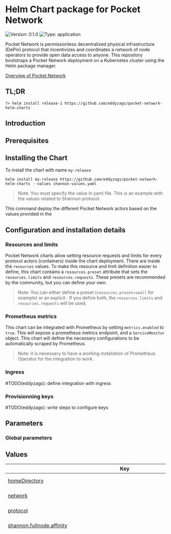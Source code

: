 # Helm Chart package for Pocket Network

![Version: 0.1.0](https://img.shields.io/badge/Version-0.1.0-informational?style=flat-square) ![Type: application](https://img.shields.io/badge/Type-application-informational?style=flat-square)

Pocket Network is permissionless decentralized physical infrastructure (DePin) protocol that incentivizes and coordinates a network of node operators to provide open data access to anyone. This repository bootstraps a Pocket Network deployment on a Kubernetes cluster using the Helm package manager.

[Overview of Pocket Network](https://pocket.network/)

## TL;DR
```shell
?> helm install release-1 https://github.com/eddyzags/pocket-network-helm-charts
```

## Introduction

## Prerequisites

## Installing the Chart

To install the chart with name `my-release`
```
helm install my-release https://github.com/eddyzags/pocket-network-helm-charts --values shannon-values.yaml
```
> Note: You must specify the value in yaml file. This is an example with the values related to Shannon protocol.

This command deploy the different Pocket Network actors based on the values provided in the

## Configuration and installation details

### Resources and limits

Pocket Network charts allow setting resource requests and limits for every protocol actors (containers) inside the chart deployment. There are inside the `resources` values.
To make this resource and limit definition easier to define, this chart contains a `resources.preset` attribute that sets the `resources.limits` and `resources.requests`. These presets are recommended by the community, but you can define your own.

> Note: You can either define a preset (`resources.preset=small` for example) or an explicit . If you define both, the `resources.limits` and `resources.requests` will be used.

### Prometheus metrics

This chart can be integrated with Prometheus by setting `metrics.enabled` to `true`. This will expose a prometheus metrics endpoint, and a `ServiceMonitor` object. This chart will define the necessary configurations to be automatically scraped by Prometheus.

> Note: it is necessary to have a working installation of Prometheus Operator for the integration to work.

### Ingress

#TODO(eddyzags): define integration with ingress

### Provisionning keys

#TODO(eddyzags): write steps to configure keys

## Parameters

### Global parameters

## Values

<table height="400px" >
	<thead>
		<th>Key</th>
		<th>Type</th>
		<th>Default</th>
		<th>Description</th>
	</thead>
	<tbody>
		<tr>
			<td id="homeDirectory"><a href="./values.yaml#L24">homeDirectory</a></td>
			<td>
string
</td>
			<td>
				<div style="max-width: 300px;">
<pre lang="json">
"/home/pocket/.pocket"
</pre>
</div>
			</td>
			<td></td>
		</tr>
		<tr>
			<td id="network"><a href="./values.yaml#L13">network</a></td>
			<td>
string
</td>
			<td>
				<div style="max-width: 300px;">
<pre lang="json">
"testnet-beta"
</pre>
</div>
			</td>
			<td></td>
		</tr>
		<tr>
			<td id="protocol"><a href="./values.yaml#L7">protocol</a></td>
			<td>
string
</td>
			<td>
				<div style="max-width: 300px;">
<pre lang="json">
"shannon"
</pre>
</div>
			</td>
			<td></td>
		</tr>
		<tr>
			<td id="shannon--fullnode--affinity"><a href="./values.yaml#L1338">shannon.fullnode.affinity</a></td>
			<td>
object
</td>
			<td>
				<div style="max-width: 300px;">
<pre lang="json">
{}
</pre>
</div>
			</td>
			<td></td>
		</tr>
		<tr>
			<td id="shannon--fullnode--cometbft--app"><a href="./values.yaml#L883">shannon.fullnode.cometbft.app</a></td>
			<td>
tpl/string
</td>
			<td>
				<div style="max-width: 300px;">
<pre lang="tpl">
shannon.fullnode.cometbft.app: |  # This is a TOML config file.
  # For more information, see https://github.com/toml-lang/toml
 
  ###############################################################################
  ###                           Base Configuration                            ###
  ###############################################################################
 
  # The minimum gas prices a validator is willing to accept for processing a
  # transaction. A transaction's fees must meet the minimum of any denomination
  # specified in this config (e.g. 0.25token1,0.0001token2).
  minimum-gas-prices = "0.000000001upokt"
 
  # The maximum gas a query coming over rest/grpc may consume.
  # If this is set to zero, the query can consume an unbounded amount of gas.
  query-gas-limit = "0"
 
  # default: the last 362880 states are kept, pruning at 10 block intervals
  # nothing: all historic states will be saved, nothing will be deleted (i.e. archiving node)
  # everything: 2 latest states will be kept; pruning at 10 block intervals.
  # custom: allow pruning options to be manually specified through 'pruning-keep-recent', and 'pruning-interval'
  pruning = "nothing"
 
  # These are applied if and only if the pruning strategy is custom.
  pruning-keep-recent = "0"
  pruning-interval = "0"
 
  # HaltHeight contains a non-zero block height at which a node will gracefully
  # halt and shutdown that can be used to assist upgrades and testing.
  #
  # Note: Commitment of state will be attempted on the corresponding block.
  halt-height = 0
 
  # HaltTime contains a non-zero minimum block time (in Unix seconds) at which
  # a node will gracefully halt and shutdown that can be used to assist upgrades
  # and testing.
  #
  # Note: Commitment of state will be attempted on the corresponding block.
  halt-time = 0
 
  # MinRetainBlocks defines the minimum block height offset from the current
  # block being committed, such that all blocks past this offset are pruned
  # from CometBFT. It is used as part of the process of determining the
  # ResponseCommit.RetainHeight value during ABCI Commit. A value of 0 indicates
  # that no blocks should be pruned.
  #
  # This configuration value is only responsible for pruning CometBFT blocks.
  # It has no bearing on application state pruning which is determined by the
  # "pruning-*" configurations.
  #
  # Note: CometBFT block pruning is dependent on this parameter in conjunction
  # with the unbonding (safety threshold) period, state pruning and state sync
  # snapshot parameters to determine the correct minimum value of
  # ResponseCommit.RetainHeight.
  min-retain-blocks = 0
 
  # InterBlockCache enables inter-block caching.
  inter-block-cache = true
 
  # IndexEvents defines the set of events in the form {eventType}.{attributeKey},
  # which informs CometBFT what to index. If empty, all events will be indexed.
  #
  # Example:
  # ["message.sender", "message.recipient"]
  index-events = []
 
  # IavlCacheSize set the size of the iavl tree cache (in number of nodes).
  iavl-cache-size = 781250
 
  # IAVLDisableFastNode enables or disables the fast node feature of IAVL.
  # Default is false.
  iavl-disable-fastnode = false
 
  # AppDBBackend defines the database backend type to use for the application and snapshots DBs.
  # An empty string indicates that a fallback will be used.
  # The fallback is the db_backend value set in CometBFT's config.toml.
  app-db-backend = ""
 
  ###############################################################################
  ###                         Telemetry Configuration                         ###
  ###############################################################################
 
  [telemetry]
 
  # Prefixed with keys to separate services.
  service-name = ""
 
  # Enabled enables the application telemetry functionality. When enabled,
  # an in-memory sink is also enabled by default. Operators may also enabled
  # other sinks such as Prometheus.
  enabled = false
 
  # Enable prefixing gauge values with hostname.
  enable-hostname = false
 
  # Enable adding hostname to labels.
  enable-hostname-label = false
 
  # Enable adding service to labels.
  enable-service-label = false
 
  # PrometheusRetentionTime, when positive, enables a Prometheus metrics sink.
  prometheus-retention-time = "1800"
 
  # GlobalLabels defines a global set of name/value label tuples applied to all
  # metrics emitted using the wrapper functions defined in telemetry package.
  #
  # Example:
  # [["chain_id", "cosmoshub-1"]]
  global-labels = [["chain_id"], ["pocket-beta"]]
 
  # MetricsSink defines the type of metrics sink to use.
  metrics-sink = "mem"
 
  # StatsdAddr defines the address of a statsd server to send metrics to.
  # Only utilized if MetricsSink is set to "statsd" or "dogstatsd".
  statsd-addr = ""
 
  # DatadogHostname defines the hostname to use when emitting metrics to
  # Datadog. Only utilized if MetricsSink is set to "dogstatsd".
  datadog-hostname = ""
 
  ###############################################################################
  ###                           API Configuration                             ###
  ###############################################################################
 
  [api]
 
  # Enable defines if the API server should be enabled.
  enable = true
 
  # Swagger defines if swagger documentation should automatically be registered.
  swagger = false
 
  # Address defines the API server to listen on.
  address = "tcp://localhost:1317"
 
  # MaxOpenConnections defines the number of maximum open connections.
  max-open-connections = 1000
 
  # RPCReadTimeout defines the CometBFT RPC read timeout (in seconds).
  rpc-read-timeout = 10
 
  # RPCWriteTimeout defines the CometBFT RPC write timeout (in seconds).
  rpc-write-timeout = 0
 
  # RPCMaxBodyBytes defines the CometBFT maximum request body (in bytes).
  rpc-max-body-bytes = 1000000
 
  # EnableUnsafeCORS defines if CORS should be enabled (unsafe - use it at your own risk).
  enabled-unsafe-cors = true
 
  ###############################################################################
  ###                           gRPC Configuration                            ###
  ###############################################################################
 
  [grpc]
 
  # Enable defines if the gRPC server should be enabled.
  enable = true
 
  # Address defines the gRPC server address to bind to.
  address = "localhost:9090"
 
  # MaxRecvMsgSize defines the max message size in bytes the server can receive.
  # The default value is 10MB.
  max-recv-msg-size = "10485760"
 
  # MaxSendMsgSize defines the max message size in bytes the server can send.
  # The default value is math.MaxInt32.
  max-send-msg-size = "2147483647"
 
  # SkipCheckHeader defines if the gRPC server should bypass check header.
  skip-check-header = false
 
  ###############################################################################
  ###                        gRPC Web Configuration                           ###
  ###############################################################################
  [grpc-web]
 
  # GRPCWebEnable defines if the gRPC-web should be enabled.
  # NOTE: gRPC must also be enabled, otherwise, this configuration is a no-op.
  enable = true
 
  # Address defines the gRPC-web server address to bind to.
  address = "localhost:9091"
 
  # EnableUnsafeCORS defines if CORS should be enabled (unsafe - use it at your own risk).
  enable-unsafe-cors = true
 
  ###############################################################################
  ###                        State Sync Configuration                         ###
  ###############################################################################
 
  # State sync snapshots allow other nodes to rapidly join the network without replaying historical
  # blocks, instead downloading and applying a snapshot of the application state at a given height.
  [state-sync]
 
  # snapshot-interval specifies the block interval at which local state sync snapshots are
  # taken (0 to disable).
  snapshot-interval = 0
 
  # snapshot-keep-recent specifies the number of recent snapshots to keep and serve (0 to keep all).
  snapshot-keep-recent = 2
 
  ###############################################################################
  ###                              State Streaming                            ###
  ###############################################################################
 
  # Streaming allows nodes to stream state to external systems.
  [streaming]
 
  # streaming.abci specifies the configuration for the ABCI Listener streaming service.
  [streaming.abci]
 
  # List of kv store keys to stream out via gRPC.
  # The store key names MUST match the module's StoreKey name.
  #
  # Example:
  # ["acc", "bank", "gov", "staking", "mint"[,...]]
  # ["*"] to expose all keys.
  keys = []
 
  # The plugin name used for streaming via gRPC.
  # Streaming is only enabled if this is set.
  # Supported plugins: abci
  plugin = ""
 
  # stop-node-on-err specifies whether to stop the node on message delivery error.
  stop-node-on-err = true
 
  ###############################################################################
  ###                         Mempool                                         ###
  ###############################################################################
 
  [mempool]
 
  # Setting max-txs to 0 will allow for a unbounded amount of transactions in the mempool.
  # Setting max_txs to negative 1 (-1) will disable transactions from being inserted into the mempool (no-op mempool).
  # Setting max_txs to a positive number (> 0) will limit the number of transactions in the mempool, by the specified amount.
  #
  # Note, this configuration only applies to SDK built-in app-side mempool
  # implementations.
  max-txs = 10000
 
  ###############################################################################
  ###                         Poktroll App Config                             ###
  ###############################################################################
 
  [poktroll]
 
    [poktroll.telemetry]
 
    cardinality-level = "medium"
 
</pre>
</div>
			</td>
			<td></td>
		</tr>
		<tr>
			<td id="shannon--fullnode--cometbft--client"><a href="./values.yaml#L1139">shannon.fullnode.cometbft.client</a></td>
			<td>
tpl/string
</td>
			<td>
				<div style="max-width: 300px;">
<pre lang="tpl">
shannon.fullnode.cometbft.client: |  # specifies the broadcast mode for the TxService.Broadcast RPC
  broadcast-mode = "sync"
  # name of the targeted chain to send transaction
  chain-id = "pocket-beta"
  # specifies where keys are stored
  keyring-backend = "test"
  # rpc interface for the specified chain.
  node = "tcp://node:26657"
  # client output format (json|text)
  output = "json"
 
</pre>
</div>
			</td>
			<td></td>
		</tr>
		<tr>
			<td id="shannon--fullnode--cometbft--config"><a href="./values.yaml#L382">shannon.fullnode.cometbft.config</a></td>
			<td>
tpl/string
</td>
			<td>
				<div style="max-width: 300px;">
<pre lang="tpl">
shannon.fullnode.cometbft.config: |  # This is a TOML config file.
  # For more information, see https://github.com/toml-lang/toml
 
  # NOTE: Any path below can be absolute (e.g. "/var/myawesomeapp/data") or
  # relative to the home directory (e.g. "data"). The home directory is
  # "$HOME/.cometbft" by default, but could be changed via $CMTHOME env variable
  # or --home cmd flag.
 
  # The version of the CometBFT binary that created or
  # last modified the config file. Do not modify this.
  version = "0.38.10"
 
  #######################################################################
  ###                   Main Base Config Options                      ###
  #######################################################################
 
  # TCP or UNIX socket address of the ABCI application,
  # or the name of an ABCI application compiled in with the CometBFT binary
  proxy_app = "tcp://127.0.0.1:26658"
 
  # A custom human readable name for this node
  moniker = "node1"
 
  # Database backend: goleveldb | cleveldb | boltdb | rocksdb | badgerdb
  # * goleveldb (github.com/syndtr/goleveldb - most popular implementation)
  #   - pure go
  #   - stable
  # * cleveldb (uses levigo wrapper)
  #   - fast
  #   - requires gcc
  #   - use cleveldb build tag (go build -tags cleveldb)
  # * boltdb (uses etcd's fork of bolt - github.com/etcd-io/bbolt)
  #   - EXPERIMENTAL
  #   - may be faster is some use-cases (random reads - indexer)
  #   - use boltdb build tag (go build -tags boltdb)
  # * rocksdb (uses github.com/tecbot/gorocksdb)
  #   - EXPERIMENTAL
  #   - requires gcc
  #   - use rocksdb build tag (go build -tags rocksdb)
  # * badgerdb (uses github.com/dgraph-io/badger)
  #   - EXPERIMENTAL
  #   - use badgerdb build tag (go build -tags badgerdb)
  db_backend = "goleveldb"
 
  # Database directory
  db_dir = "data"
 
  # Output level for logging, including package level options
  log_level = "info"
 
  # Output format: 'plain' (colored text) or 'json'
  log_format = "plain"
 
  ##### additional base config options #####
 
  # Path to the JSON file containing the initial validator set and other meta data
  genesis_file = "config/genesis.json"
 
  # Path to the JSON file containing the private key to use as a validator in the consensus protocol
  priv_validator_key_file = "config/priv_validator_key.json"
 
  # Path to the JSON file containing the last sign state of a validator
  priv_validator_state_file = "data/priv_validator_state.json"
 
  # TCP or UNIX socket address for CometBFT to listen on for
  # connections from an external PrivValidator process
  priv_validator_laddr = ""
 
  # Path to the JSON file containing the private key to use for node authentication in the p2p protocol
  node_key_file = "config/node_key.json"
 
  # Mechanism to connect to the ABCI application: socket | grpc
  abci = "socket"
 
  # If true, query the ABCI app on connecting to a new peer
  # so the app can decide if we should keep the connection or not
  filter_peers = false
 
 
  #######################################################################
  ###                 Advanced Configuration Options                  ###
  #######################################################################
 
  #######################################################
  ###       RPC Server Configuration Options          ###
  #######################################################
  [rpc]
 
  # TCP or UNIX socket address for the RPC server to listen on
  laddr = "tcp://0.0.0.0:26657"
 
  # A list of origins a cross-domain request can be executed from
  # Default value '[]' disables cors support
  # Use '["*"]' to allow any origin
  cors_allowed_origins = ["*", ]
 
  # A list of methods the client is allowed to use with cross-domain requests
  cors_allowed_methods = ["HEAD", "GET", "POST", ]
 
  # A list of non simple headers the client is allowed to use with cross-domain requests
  cors_allowed_headers = ["Origin", "Accept", "Content-Type", "X-Requested-With", "X-Server-Time", ]
 
  # TCP or UNIX socket address for the gRPC server to listen on
  # NOTE: This server only supports /broadcast_tx_commit
  grpc_laddr = ""
 
  # Maximum number of simultaneous connections.
  # Does not include RPC (HTTP&WebSocket) connections. See max_open_connections
  # If you want to accept a larger number than the default, make sure
  # you increase your OS limits.
  # 0 - unlimited.
  # Should be < {ulimit -Sn} - {MaxNumInboundPeers} - {MaxNumOutboundPeers} - {N of wal, db and other open files}
  # 1024 - 40 - 10 - 50 = 924 = ~900
  grpc_max_open_connections = 900
 
  # Activate unsafe RPC commands like /dial_seeds and /unsafe_flush_mempool
  unsafe = false
 
  # Maximum number of simultaneous connections (including WebSocket).
  # Does not include gRPC connections. See grpc_max_open_connections
  # If you want to accept a larger number than the default, make sure
  # you increase your OS limits.
  # 0 - unlimited.
  # Should be < {ulimit -Sn} - {MaxNumInboundPeers} - {MaxNumOutboundPeers} - {N of wal, db and other open files}
  # 1024 - 40 - 10 - 50 = 924 = ~900
  max_open_connections = 900
 
  # Maximum number of unique clientIDs that can /subscribe
  # If you're using /broadcast_tx_commit, set to the estimated maximum number
  # of broadcast_tx_commit calls per block.
  max_subscription_clients = 100
 
  # Maximum number of unique queries a given client can /subscribe to
  # If you're using GRPC (or Local RPC client) and /broadcast_tx_commit, set to
  # the estimated # maximum number of broadcast_tx_commit calls per block.
  max_subscriptions_per_client = 5
 
  # Experimental parameter to specify the maximum number of events a node will
  # buffer, per subscription, before returning an error and closing the
  # subscription. Must be set to at least 100, but higher values will accommodate
  # higher event throughput rates (and will use more memory).
  experimental_subscription_buffer_size = 200
 
  # Experimental parameter to specify the maximum number of RPC responses that
  # can be buffered per WebSocket client. If clients cannot read from the
  # WebSocket endpoint fast enough, they will be disconnected, so increasing this
  # parameter may reduce the chances of them being disconnected (but will cause
  # the node to use more memory).
  #
  # Must be at least the same as "experimental_subscription_buffer_size",
  # otherwise connections could be dropped unnecessarily. This value should
  # ideally be somewhat higher than "experimental_subscription_buffer_size" to
  # accommodate non-subscription-related RPC responses.
  experimental_websocket_write_buffer_size = 200
 
  # If a WebSocket client cannot read fast enough, at present we may
  # silently drop events instead of generating an error or disconnecting the
  # client.
  #
  # Enabling this experimental parameter will cause the WebSocket connection to
  # be closed instead if it cannot read fast enough, allowing for greater
  # predictability in subscription behavior.
  experimental_close_on_slow_client = false
 
  # How long to wait for a tx to be committed during /broadcast_tx_commit.
  # WARNING: Using a value larger than 10s will result in increasing the
  # global HTTP write timeout, which applies to all connections and endpoints.
  # See https://github.com/tendermint/tendermint/issues/3435
  timeout_broadcast_tx_commit = "10s"
 
  # Maximum number of requests that can be sent in a batch
  # If the value is set to '0' (zero-value), then no maximum batch size will be
  # enforced for a JSON-RPC batch request.
  max_request_batch_size = 10
 
  # Maximum size of request body, in bytes
  max_body_bytes = 1000000
 
  # Maximum size of request header, in bytes
  max_header_bytes = 1048576
 
  # The path to a file containing certificate that is used to create the HTTPS server.
  # Might be either absolute path or path related to CometBFT's config directory.
  # If the certificate is signed by a certificate authority,
  # the certFile should be the concatenation of the server's certificate, any intermediates,
  # and the CA's certificate.
  # NOTE: both tls_cert_file and tls_key_file must be present for CometBFT to create HTTPS server.
  # Otherwise, HTTP server is run.
  tls_cert_file = ""
 
  # The path to a file containing matching private key that is used to create the HTTPS server.
  # Might be either absolute path or path related to CometBFT's config directory.
  # NOTE: both tls-cert-file and tls-key-file must be present for CometBFT to create HTTPS server.
  # Otherwise, HTTP server is run.
  tls_key_file = ""
 
  # pprof listen address (https://golang.org/pkg/net/http/pprof)
  pprof_laddr = "localhost:6060"
 
  #######################################################
  ###           P2P Configuration Options             ###
  #######################################################
  [p2p]
 
  # Address to listen for incoming connections
  laddr = "tcp://0.0.0.0:26656"
 
  # Address to advertise to peers for them to dial. If empty, will use the same
  # port as the laddr, and will introspect on the listener to figure out the
  # address. IP and port are required. Example: 159.89.10.97:26656
  external_address = ""
 
  # Comma separated list of seed nodes to connect to
  seeds = "78e64eb51f040b86b8e4bed6ba8d895fa2f87839@shannon-grove-seed1.beta.poktroll.com:26656"
 
  # Comma separated list of nodes to keep persistent connections to
  persistent_peers = "78e64eb51f040b86b8e4bed6ba8d895fa2f87839@shannon-grove-seed1.beta.poktroll.com:26656"
 
  # Path to address book
  addr_book_file = "config/addrbook.json"
 
  # Set true for strict address routability rules
  # Set false for private or local networks
  addr_book_strict = true
 
  # Maximum number of inbound peers
  max_num_inbound_peers = 40
 
  # Maximum number of outbound peers to connect to, excluding persistent peers
  max_num_outbound_peers = 10
 
  # List of node IDs, to which a connection will be (re)established ignoring any existing limits
  unconditional_peer_ids = ""
 
  # Maximum pause when redialing a persistent peer (if zero, exponential backoff is used)
  persistent_peers_max_dial_period = "0s"
 
  # Time to wait before flushing messages out on the connection
  flush_throttle_timeout = "100ms"
 
  # Maximum size of a message packet payload, in bytes
  max_packet_msg_payload_size = 1024
 
  # Rate at which packets can be sent, in bytes/second
  send_rate = 5120000
 
  # Rate at which packets can be received, in bytes/second
  recv_rate = 5120000
 
  # Set true to enable the peer-exchange reactor
  pex = true
 
  # Seed mode, in which node constantly crawls the network and looks for
  # peers. If another node asks it for addresses, it responds and disconnects.
  #
  # Does not work if the peer-exchange reactor is disabled.
  seed_mode = false
 
  # Comma separated list of peer IDs to keep private (will not be gossiped to other peers)
  private_peer_ids = ""
 
  # Toggle to disable guard against peers connecting from the same ip.
  allow_duplicate_ip = false
 
  # Peer connection configuration.
  handshake_timeout = "20s"
  dial_timeout = "3s"
 
  #######################################################
  ###          Mempool Configuration Options          ###
  #######################################################
  [mempool]
 
  # The type of mempool for this node to use.
  #
  #  Possible types:
  #  - "flood" : concurrent linked list mempool with flooding gossip protocol
  #  (default)
  #  - "nop"   : nop-mempool (short for no operation; the ABCI app is responsible
  #  for storing, disseminating and proposing txs). "create_empty_blocks=false" is
  #  not supported.
  type = "flood"
 
  # Recheck (default: true) defines whether CometBFT should recheck the
  # validity for all remaining transaction in the mempool after a block.
  # Since a block affects the application state, some transactions in the
  # mempool may become invalid. If this does not apply to your application,
  # you can disable rechecking.
  recheck = true
 
  # recheck_timeout is the time the application has during the rechecking process
  # to return CheckTx responses, once all requests have been sent. Responses that
  # arrive after the timeout expires are discarded. It only applies to
  # non-local ABCI clients and when recheck is enabled.
  #
  # The ideal value will strongly depend on the application. It could roughly be estimated as the
  # average size of the mempool multiplied by the average time it takes the application to validate one
  # transaction. We consider that the ABCI application runs in the same location as the CometBFT binary
  # so that the recheck duration is not affected by network delays when making requests and receiving responses.
  recheck_timeout = "1s"
 
  # Broadcast (default: true) defines whether the mempool should relay
  # transactions to other peers. Setting this to false will stop the mempool
  # from relaying transactions to other peers until they are included in a
  # block. In other words, if Broadcast is disabled, only the peer you send
  # the tx to will see it until it is included in a block.
  broadcast = true
 
  # WalPath (default: "") configures the location of the Write Ahead Log
  # (WAL) for the mempool. The WAL is disabled by default. To enable, set
  # WalPath to where you want the WAL to be written (e.g.
  # "data/mempool.wal").
  wal_dir = ""
 
  # Maximum number of transactions in the mempool
  size = 5000
 
  # Limit the total size of all txs in the mempool.
  # This only accounts for raw transactions (e.g. given 1MB transactions and
  # max_txs_bytes=5MB, mempool will only accept 5 transactions).
  max_txs_bytes = 1073741824
 
  # Size of the cache (used to filter transactions we saw earlier) in transactions
  cache_size = 10000
 
  # Do not remove invalid transactions from the cache (default: false)
  # Set to true if it's not possible for any invalid transaction to become valid
  # again in the future.
  keep-invalid-txs-in-cache = false
 
  # Maximum size of a single transaction.
  # NOTE: the max size of a tx transmitted over the network is {max_tx_bytes}.
  max_tx_bytes = 1048576
 
  # Maximum size of a batch of transactions to send to a peer
  # Including space needed by encoding (one varint per transaction).
  # XXX: Unused due to https://github.com/tendermint/tendermint/issues/5796
  max_batch_bytes = 0
 
  # Experimental parameters to limit gossiping txs to up to the specified number of peers.
  # We use two independent upper values for persistent and non-persistent peers.
  # Unconditional peers are not affected by this feature.
  # If we are connected to more than the specified number of persistent peers, only send txs to
  # ExperimentalMaxGossipConnectionsToPersistentPeers of them. If one of those
  # persistent peers disconnects, activate another persistent peer.
  # Similarly for non-persistent peers, with an upper limit of
  # ExperimentalMaxGossipConnectionsToNonPersistentPeers.
  # If set to 0, the feature is disabled for the corresponding group of peers, that is, the
  # number of active connections to that group of peers is not bounded.
  # For non-persistent peers, if enabled, a value of 10 is recommended based on experimental
  # performance results using the default P2P configuration.
  experimental_max_gossip_connections_to_persistent_peers = 0
  experimental_max_gossip_connections_to_non_persistent_peers = 0
 
  #######################################################
  ###         State Sync Configuration Options        ###
  #######################################################
  [statesync]
  # State sync rapidly bootstraps a new node by discovering, fetching, and restoring a state machine
  # snapshot from peers instead of fetching and replaying historical blocks. Requires some peers in
  # the network to take and serve state machine snapshots. State sync is not attempted if the node
  # has any local state (LastBlockHeight > 0). The node will have a truncated block history,
  # starting from the height of the snapshot.
  enable = false
 
  # RPC servers (comma-separated) for light client verification of the synced state machine and
  # retrieval of state data for node bootstrapping. Also needs a trusted height and corresponding
  # header hash obtained from a trusted source, and a period during which validators can be trusted.
  #
  # For Cosmos SDK-based chains, trust_period should usually be about 2/3 of the unbonding time (~2
  # weeks) during which they can be financially punished (slashed) for misbehavior.
  rpc_servers = ""
  trust_height = 0
  trust_hash = ""
  trust_period = "168h0m0s"
 
  # Time to spend discovering snapshots before initiating a restore.
  discovery_time = "15s"
 
  # Temporary directory for state sync snapshot chunks, defaults to the OS tempdir (typically /tmp).
  # Will create a new, randomly named directory within, and remove it when done.
  temp_dir = ""
 
  # The timeout duration before re-requesting a chunk, possibly from a different
  # peer (default: 1 minute).
  chunk_request_timeout = "10s"
 
  # The number of concurrent chunk fetchers to run (default: 1).
  chunk_fetchers = "4"
 
  #######################################################
  ###       Block Sync Configuration Options          ###
  #######################################################
  [blocksync]
 
  # Block Sync version to use:
  #
  # In v0.37, v1 and v2 of the block sync protocols were deprecated.
  # Please use v0 instead.
  #
  #   1) "v0" - the default block sync implementation
  version = "v0"
 
  #######################################################
  ###         Consensus Configuration Options         ###
  #######################################################
  [consensus]
 
  wal_file = "data/cs.wal/wal"
 
  # How long we wait for a proposal block before prevoting nil
  timeout_propose = "5m0s"
  # How much timeout_propose increases with each round
  timeout_propose_delta = "5s"
  # How long we wait after receiving +2/3 prevotes for “anything” (ie. not a single block or nil)
  timeout_prevote = "10s"
  # How much the timeout_prevote increases with each round
  timeout_prevote_delta = "5s"
  # How long we wait after receiving +2/3 precommits for “anything” (ie. not a single block or nil)
  timeout_precommit = "10s"
  # How much the timeout_precommit increases with each round
  timeout_precommit_delta = "5s"
  # How long we wait after committing a block, before starting on the new
  # height (this gives us a chance to receive some more precommits, even
  # though we already have +2/3).
  timeout_commit = "5m0s"
 
  # How many blocks to look back to check existence of the node's consensus votes before joining consensus
  # When non-zero, the node will panic upon restart
  # if the same consensus key was used to sign {double_sign_check_height} last blocks.
  # So, validators should stop the state machine, wait for some blocks, and then restart the state machine to avoid panic.
  double_sign_check_height = 0
 
  # Make progress as soon as we have all the precommits (as if TimeoutCommit = 0)
  skip_timeout_commit = false
 
  # EmptyBlocks mode and possible interval between empty blocks
  create_empty_blocks = true
  create_empty_blocks_interval = "0s"
 
  # Reactor sleep duration parameters
  peer_gossip_sleep_duration = "100ms"
  peer_query_maj23_sleep_duration = "2s"
 
  #######################################################
  ###         Storage Configuration Options           ###
  #######################################################
  [storage]
 
  # Set to true to discard ABCI responses from the state store, which can save a
  # considerable amount of disk space. Set to false to ensure ABCI responses are
  # persisted. ABCI responses are required for /block_results RPC queries, and to
  # reindex events in the command-line tool.
  discard_abci_responses = false
 
  #######################################################
  ###   Transaction Indexer Configuration Options     ###
  #######################################################
  [tx_index]
 
  # What indexer to use for transactions
  #
  # The application will set which txs to index. In some cases a node operator will be able
  # to decide which txs to index based on configuration set in the application.
  #
  # Options:
  #   1) "null"
  #   2) "kv" (default) - the simplest possible indexer, backed by key-value storage (defaults to levelDB; see DBBackend).
  # 		- When "kv" is chosen "tx.height" and "tx.hash" will always be indexed.
  #   3) "psql" - the indexer services backed by PostgreSQL.
  # When "kv" or "psql" is chosen "tx.height" and "tx.hash" will always be indexed.
  indexer = "kv"
 
  # The PostgreSQL connection configuration, the connection format:
  #   postgresql://<user>:<password>@<host>:<port>/<db>?<opts>
  psql-conn = ""
 
  #######################################################
  ###       Instrumentation Configuration Options     ###
  #######################################################
  [instrumentation]
 
  # When true, Prometheus metrics are served under /metrics on
  # PrometheusListenAddr.
  # Check out the documentation for the list of available metrics.
  prometheus = true
 
  # Address to listen for Prometheus collector(s) connections
  prometheus_listen_addr = ":26660"
 
  # Maximum number of simultaneous connections.
  # If you want to accept a larger number than the default, make sure
  # you increase your OS limits.
  # 0 - unlimited.
  max_open_connections = 3
 
  # Instrumentation namespace
  namespace = "cometbft"
 
</pre>
</div>
			</td>
			<td></td>
		</tr>
		<tr>
			<td id="shannon--fullnode--cometbft--secret--key--name"><a href="./values.yaml#L1157">shannon.fullnode.cometbft.secret.key.name</a></td>
			<td>
string
</td>
			<td>
				<div style="max-width: 300px;">
<pre lang="json">
"pocket-network-release-1-shannon"
</pre>
</div>
			</td>
			<td></td>
		</tr>
		<tr>
			<td id="shannon--fullnode--cometbft--secret--key--nodeKeyName"><a href="./values.yaml#L1158">shannon.fullnode.cometbft.secret.key.nodeKeyName</a></td>
			<td>
string
</td>
			<td>
				<div style="max-width: 300px;">
<pre lang="json">
"node_key.json"
</pre>
</div>
			</td>
			<td></td>
		</tr>
		<tr>
			<td id="shannon--fullnode--cometbft--secret--key--privValidatorKeyName"><a href="./values.yaml#L1161">shannon.fullnode.cometbft.secret.key.privValidatorKeyName</a></td>
			<td>
string
</td>
			<td>
				<div style="max-width: 300px;">
<pre lang="json">
"priv_validator_key.json"
</pre>
</div>
			</td>
			<td></td>
		</tr>
		<tr>
			<td id="shannon--fullnode--cometbft--secret--type"><a href="./values.yaml#L1154">shannon.fullnode.cometbft.secret.type</a></td>
			<td>
string
</td>
			<td>
				<div style="max-width: 300px;">
<pre lang="json">
"Secret"
</pre>
</div>
			</td>
			<td></td>
		</tr>
		<tr>
			<td id="shannon--fullnode--cometbft--volumes--config--key--appKeyName"><a href="./values.yaml#L379">shannon.fullnode.cometbft.volumes.config.key.appKeyName</a></td>
			<td>
string
</td>
			<td>
				<div style="max-width: 300px;">
<pre lang="json">
"app.toml"
</pre>
</div>
			</td>
			<td></td>
		</tr>
		<tr>
			<td id="shannon--fullnode--cometbft--volumes--config--key--clientKeyName"><a href="./values.yaml#L378">shannon.fullnode.cometbft.volumes.config.key.clientKeyName</a></td>
			<td>
string
</td>
			<td>
				<div style="max-width: 300px;">
<pre lang="json">
"client.toml"
</pre>
</div>
			</td>
			<td></td>
		</tr>
		<tr>
			<td id="shannon--fullnode--cometbft--volumes--config--key--configKeyName"><a href="./values.yaml#L377">shannon.fullnode.cometbft.volumes.config.key.configKeyName</a></td>
			<td>
string
</td>
			<td>
				<div style="max-width: 300px;">
<pre lang="json">
"config.toml"
</pre>
</div>
			</td>
			<td></td>
		</tr>
		<tr>
			<td id="shannon--fullnode--cometbft--volumes--config--key--name"><a href="./values.yaml#L376">shannon.fullnode.cometbft.volumes.config.key.name</a></td>
			<td>
string
</td>
			<td>
				<div style="max-width: 300px;">
<pre lang="json">
"pocket-network-release-1-shannon"
</pre>
</div>
			</td>
			<td></td>
		</tr>
		<tr>
			<td id="shannon--fullnode--cometbft--volumes--enabled"><a href="./values.yaml#L372">shannon.fullnode.cometbft.volumes.enabled</a></td>
			<td>
bool
</td>
			<td>
				<div style="max-width: 300px;">
<pre lang="json">
false
</pre>
</div>
			</td>
			<td></td>
		</tr>
		<tr>
			<td id="shannon--fullnode--cometbft--volumes--type"><a href="./values.yaml#L373">shannon.fullnode.cometbft.volumes.type</a></td>
			<td>
string
</td>
			<td>
				<div style="max-width: 300px;">
<pre lang="json">
"ConfigMap"
</pre>
</div>
			</td>
			<td></td>
		</tr>
		<tr>
			<td id="shannon--fullnode--containersSecurityContext"><a href="./values.yaml#L1333">shannon.fullnode.containersSecurityContext</a></td>
			<td>
object
</td>
			<td>
				<div style="max-width: 300px;">
<pre lang="json">
{}
</pre>
</div>
			</td>
			<td></td>
		</tr>
		<tr>
			<td id="shannon--fullnode--enabled"><a href="./values.yaml#L369">shannon.fullnode.enabled</a></td>
			<td>
bool
</td>
			<td>
				<div style="max-width: 300px;">
<pre lang="json">
true
</pre>
</div>
			</td>
			<td></td>
		</tr>
		<tr>
			<td id="shannon--fullnode--image--repository"><a href="./values.yaml#L1167">shannon.fullnode.image.repository</a></td>
			<td>
string
</td>
			<td>
				<div style="max-width: 300px;">
<pre lang="json">
"ghcr.io/pokt-network/pocketd"
</pre>
</div>
			</td>
			<td></td>
		</tr>
		<tr>
			<td id="shannon--fullnode--image--tag"><a href="./values.yaml#L1170">shannon.fullnode.image.tag</a></td>
			<td>
string
</td>
			<td>
				<div style="max-width: 300px;">
<pre lang="json">
""
</pre>
</div>
			</td>
			<td></td>
		</tr>
		<tr>
			<td id="shannon--fullnode--imagePullSecrets"><a href="./values.yaml#L1173">shannon.fullnode.imagePullSecrets</a></td>
			<td>
list
</td>
			<td>
				<div style="max-width: 300px;">
<pre lang="json">
[]
</pre>
</div>
			</td>
			<td></td>
		</tr>
		<tr>
			<td id="shannon--fullnode--ingress--annotations"><a href="./values.yaml#L1192">shannon.fullnode.ingress.annotations</a></td>
			<td>
object
</td>
			<td>
				<div style="max-width: 300px;">
<pre lang="json">
{}
</pre>
</div>
			</td>
			<td></td>
		</tr>
		<tr>
			<td id="shannon--fullnode--ingress--className"><a href="./values.yaml#L1189">shannon.fullnode.ingress.className</a></td>
			<td>
string
</td>
			<td>
				<div style="max-width: 300px;">
<pre lang="json">
""
</pre>
</div>
			</td>
			<td></td>
		</tr>
		<tr>
			<td id="shannon--fullnode--ingress--enabled"><a href="./values.yaml#L1187">shannon.fullnode.ingress.enabled</a></td>
			<td>
bool
</td>
			<td>
				<div style="max-width: 300px;">
<pre lang="json">
false
</pre>
</div>
			</td>
			<td></td>
		</tr>
		<tr>
			<td id="shannon--fullnode--ingress--hosts"><a href="./values.yaml#L1215">shannon.fullnode.ingress.hosts</a></td>
			<td>
list
</td>
			<td>
				<div style="max-width: 300px;">
<pre lang="json">
[]
</pre>
</div>
			</td>
			<td></td>
		</tr>
		<tr>
			<td id="shannon--fullnode--ingress--tls"><a href="./values.yaml#L1202">shannon.fullnode.ingress.tls</a></td>
			<td>
list
</td>
			<td>
				<div style="max-width: 300px;">
<pre lang="json">
[]
</pre>
</div>
			</td>
			<td></td>
		</tr>
		<tr>
			<td id="shannon--fullnode--initContainersSecurityContext--runAsGroup"><a href="./values.yaml#L1321">shannon.fullnode.initContainersSecurityContext.runAsGroup</a></td>
			<td>
int
</td>
			<td>
				<div style="max-width: 300px;">
<pre lang="json">
1025
</pre>
</div>
			</td>
			<td></td>
		</tr>
		<tr>
			<td id="shannon--fullnode--initContainersSecurityContext--runAsUser"><a href="./values.yaml#L1320">shannon.fullnode.initContainersSecurityContext.runAsUser</a></td>
			<td>
int
</td>
			<td>
				<div style="max-width: 300px;">
<pre lang="json">
1025
</pre>
</div>
			</td>
			<td></td>
		</tr>
		<tr>
			<td id="shannon--fullnode--livenessProbe--enabled"><a href="./values.yaml#L1256">shannon.fullnode.livenessProbe.enabled</a></td>
			<td>
bool
</td>
			<td>
				<div style="max-width: 300px;">
<pre lang="json">
true
</pre>
</div>
			</td>
			<td></td>
		</tr>
		<tr>
			<td id="shannon--fullnode--livenessProbe--failureThreshold"><a href="./values.yaml#L1266">shannon.fullnode.livenessProbe.failureThreshold</a></td>
			<td>
int
</td>
			<td>
				<div style="max-width: 300px;">
<pre lang="json">
5
</pre>
</div>
			</td>
			<td></td>
		</tr>
		<tr>
			<td id="shannon--fullnode--livenessProbe--initialDelaySeconds"><a href="./values.yaml#L1259">shannon.fullnode.livenessProbe.initialDelaySeconds</a></td>
			<td>
int
</td>
			<td>
				<div style="max-width: 300px;">
<pre lang="json">
10
</pre>
</div>
			</td>
			<td></td>
		</tr>
		<tr>
			<td id="shannon--fullnode--livenessProbe--periodSeconds"><a href="./values.yaml#L1261">shannon.fullnode.livenessProbe.periodSeconds</a></td>
			<td>
int
</td>
			<td>
				<div style="max-width: 300px;">
<pre lang="json">
15
</pre>
</div>
			</td>
			<td></td>
		</tr>
		<tr>
			<td id="shannon--fullnode--livenessProbe--successThreshold"><a href="./values.yaml#L1268">shannon.fullnode.livenessProbe.successThreshold</a></td>
			<td>
int
</td>
			<td>
				<div style="max-width: 300px;">
<pre lang="json">
1
</pre>
</div>
			</td>
			<td></td>
		</tr>
		<tr>
			<td id="shannon--fullnode--livenessProbe--timeoutSeconds"><a href="./values.yaml#L1264">shannon.fullnode.livenessProbe.timeoutSeconds</a></td>
			<td>
int
</td>
			<td>
				<div style="max-width: 300px;">
<pre lang="json">
5
</pre>
</div>
			</td>
			<td></td>
		</tr>
		<tr>
			<td id="shannon--fullnode--nodeSelector"><a href="./values.yaml#L1336">shannon.fullnode.nodeSelector</a></td>
			<td>
object
</td>
			<td>
				<div style="max-width: 300px;">
<pre lang="json">
{}
</pre>
</div>
			</td>
			<td></td>
		</tr>
		<tr>
			<td id="shannon--fullnode--podAnnotations"><a href="./values.yaml#L1300">shannon.fullnode.podAnnotations</a></td>
			<td>
object
</td>
			<td>
				<div style="max-width: 300px;">
<pre lang="json">
{}
</pre>
</div>
			</td>
			<td></td>
		</tr>
		<tr>
			<td id="shannon--fullnode--podSecurityContext"><a href="./values.yaml#L1309">shannon.fullnode.podSecurityContext</a></td>
			<td>
object
</td>
			<td>
				<div style="max-width: 300px;">
<pre lang="json">
{}
</pre>
</div>
			</td>
			<td></td>
		</tr>
		<tr>
			<td id="shannon--fullnode--resources--preset--enabled"><a href="./values.yaml#L1276">shannon.fullnode.resources.preset.enabled</a></td>
			<td>
bool
</td>
			<td>
				<div style="max-width: 300px;">
<pre lang="json">
false
</pre>
</div>
			</td>
			<td></td>
		</tr>
		<tr>
			<td id="shannon--fullnode--resources--preset--name"><a href="./values.yaml#L1278">shannon.fullnode.resources.preset.name</a></td>
			<td>
string
</td>
			<td>
				<div style="max-width: 300px;">
<pre lang="json">
"medium"
</pre>
</div>
			</td>
			<td></td>
		</tr>
		<tr>
			<td id="shannon--fullnode--resources--values--limits--cpu"><a href="./values.yaml#L1291">shannon.fullnode.resources.values.limits.cpu</a></td>
			<td>
string
</td>
			<td>
				<div style="max-width: 300px;">
<pre lang="json">
"3000m"
</pre>
</div>
			</td>
			<td></td>
		</tr>
		<tr>
			<td id="shannon--fullnode--resources--values--limits--memory"><a href="./values.yaml#L1293">shannon.fullnode.resources.values.limits.memory</a></td>
			<td>
string
</td>
			<td>
				<div style="max-width: 300px;">
<pre lang="json">
"3Gi"
</pre>
</div>
			</td>
			<td></td>
		</tr>
		<tr>
			<td id="shannon--fullnode--resources--values--requests--cpu"><a href="./values.yaml#L1285">shannon.fullnode.resources.values.requests.cpu</a></td>
			<td>
string
</td>
			<td>
				<div style="max-width: 300px;">
<pre lang="json">
"2000m"
</pre>
</div>
			</td>
			<td></td>
		</tr>
		<tr>
			<td id="shannon--fullnode--resources--values--requests--memory"><a href="./values.yaml#L1287">shannon.fullnode.resources.values.requests.memory</a></td>
			<td>
string
</td>
			<td>
				<div style="max-width: 300px;">
<pre lang="json">
"2Gi"
</pre>
</div>
			</td>
			<td></td>
		</tr>
		<tr>
			<td id="shannon--fullnode--service--type"><a href="./values.yaml#L1180">shannon.fullnode.service.type</a></td>
			<td>
string
</td>
			<td>
				<div style="max-width: 300px;">
<pre lang="json">
"ClusterIP"
</pre>
</div>
			</td>
			<td></td>
		</tr>
		<tr>
			<td id="shannon--fullnode--storage--data--enabled"><a href="./values.yaml#L1220">shannon.fullnode.storage.data.enabled</a></td>
			<td>
bool
</td>
			<td>
				<div style="max-width: 300px;">
<pre lang="json">
true
</pre>
</div>
			</td>
			<td></td>
		</tr>
		<tr>
			<td id="shannon--fullnode--storage--data--volumeClaimTemplate--accessModes[0]"><a href="./values.yaml#L1227">shannon.fullnode.storage.data.volumeClaimTemplate.accessModes[0]</a></td>
			<td>
string
</td>
			<td>
				<div style="max-width: 300px;">
<pre lang="json">
"ReadWriteOnce"
</pre>
</div>
			</td>
			<td></td>
		</tr>
		<tr>
			<td id="shannon--fullnode--storage--data--volumeClaimTemplate--annotations"><a href="./values.yaml#L1225">shannon.fullnode.storage.data.volumeClaimTemplate.annotations</a></td>
			<td>
object
</td>
			<td>
				<div style="max-width: 300px;">
<pre lang="json">
{}
</pre>
</div>
			</td>
			<td></td>
		</tr>
		<tr>
			<td id="shannon--fullnode--storage--data--volumeClaimTemplate--resources--limits--storage"><a href="./values.yaml#L1241">shannon.fullnode.storage.data.volumeClaimTemplate.resources.limits.storage</a></td>
			<td>
string
</td>
			<td>
				<div style="max-width: 300px;">
<pre lang="json">
"1500Gi"
</pre>
</div>
			</td>
			<td></td>
		</tr>
		<tr>
			<td id="shannon--fullnode--storage--data--volumeClaimTemplate--resources--requests--storage"><a href="./values.yaml#L1239">shannon.fullnode.storage.data.volumeClaimTemplate.resources.requests.storage</a></td>
			<td>
string
</td>
			<td>
				<div style="max-width: 300px;">
<pre lang="json">
"1000Gi"
</pre>
</div>
			</td>
			<td></td>
		</tr>
		<tr>
			<td id="shannon--fullnode--storage--data--volumeClaimTemplate--selector--matchLabels--"app--pocket--network""><a href="./values.yaml#L1233">shannon.fullnode.storage.data.volumeClaimTemplate.selector.matchLabels."app.pocket.network"</a></td>
			<td>
string
</td>
			<td>
				<div style="max-width: 300px;">
<pre lang="json">
"pocket-network-test-shannon"
</pre>
</div>
			</td>
			<td></td>
		</tr>
		<tr>
			<td id="shannon--fullnode--storage--data--volumeClaimTemplate--storageClassName"><a href="./values.yaml#L1229">shannon.fullnode.storage.data.volumeClaimTemplate.storageClassName</a></td>
			<td>
string
</td>
			<td>
				<div style="max-width: 300px;">
<pre lang="json">
""
</pre>
</div>
			</td>
			<td></td>
		</tr>
		<tr>
			<td id="shannon--fullnode--storage--data--volumeClaimTemplate--volumeMode"><a href="./values.yaml#L1235">shannon.fullnode.storage.data.volumeClaimTemplate.volumeMode</a></td>
			<td>
string
</td>
			<td>
				<div style="max-width: 300px;">
<pre lang="json">
"Filesystem"
</pre>
</div>
			</td>
			<td></td>
		</tr>
		<tr>
			<td id="shannon--fullnode--tolerations"><a href="./values.yaml#L1340">shannon.fullnode.tolerations</a></td>
			<td>
list
</td>
			<td>
				<div style="max-width: 300px;">
<pre lang="json">
[]
</pre>
</div>
			</td>
			<td></td>
		</tr>
		<tr>
			<td id="shannon--fullnode--volumeMounts"><a href="./values.yaml#L1251">shannon.fullnode.volumeMounts</a></td>
			<td>
list
</td>
			<td>
				<div style="max-width: 300px;">
<pre lang="json">
[]
</pre>
</div>
			</td>
			<td></td>
		</tr>
		<tr>
			<td id="shannon--fullnode--volumes"><a href="./values.yaml#L1243">shannon.fullnode.volumes</a></td>
			<td>
list
</td>
			<td>
				<div style="max-width: 300px;">
<pre lang="json">
[]
</pre>
</div>
			</td>
			<td></td>
		</tr>
		<tr>
			<td id="shannon--relayminer--affinity"><a href="./values.yaml#L364">shannon.relayminer.affinity</a></td>
			<td>
object
</td>
			<td>
				<div style="max-width: 300px;">
<pre lang="json">
{}
</pre>
</div>
			</td>
			<td></td>
		</tr>
		<tr>
			<td id="shannon--relayminer--autoscaling--enabled"><a href="./values.yaml#L308">shannon.relayminer.autoscaling.enabled</a></td>
			<td>
bool
</td>
			<td>
				<div style="max-width: 300px;">
<pre lang="json">
false
</pre>
</div>
			</td>
			<td></td>
		</tr>
		<tr>
			<td id="shannon--relayminer--autoscaling--maxReplicas"><a href="./values.yaml#L313">shannon.relayminer.autoscaling.maxReplicas</a></td>
			<td>
int
</td>
			<td>
				<div style="max-width: 300px;">
<pre lang="json">
100
</pre>
</div>
			</td>
			<td></td>
		</tr>
		<tr>
			<td id="shannon--relayminer--autoscaling--minReplicas"><a href="./values.yaml#L310">shannon.relayminer.autoscaling.minReplicas</a></td>
			<td>
int
</td>
			<td>
				<div style="max-width: 300px;">
<pre lang="json">
1
</pre>
</div>
			</td>
			<td></td>
		</tr>
		<tr>
			<td id="shannon--relayminer--autoscaling--targetCPUUtilizationPercentage"><a href="./values.yaml#L316">shannon.relayminer.autoscaling.targetCPUUtilizationPercentage</a></td>
			<td>
int
</td>
			<td>
				<div style="max-width: 300px;">
<pre lang="json">
80
</pre>
</div>
			</td>
			<td></td>
		</tr>
		<tr>
			<td id="shannon--relayminer--autoscaling--targetMemoryUtilizationPercentage"><a href="./values.yaml#L319">shannon.relayminer.autoscaling.targetMemoryUtilizationPercentage</a></td>
			<td>
int
</td>
			<td>
				<div style="max-width: 300px;">
<pre lang="json">
80
</pre>
</div>
			</td>
			<td></td>
		</tr>
		<tr>
			<td id="shannon--relayminer--cometbft--clientConfig"><a href="./values.yaml#L161">shannon.relayminer.cometbft.clientConfig</a></td>
			<td>
tpl/string
</td>
			<td>
				<div style="max-width: 300px;">
<pre lang="tpl">
shannon.relayminer.cometbft.clientConfig: |  # specifies the broadcast mode for the TxService.Broadcast RPC
  broadcast-mode = "sync"
  # name of the targeted chain to send transaction
  chain-id = "pocket-beta"
  # specifies where keys are stored
  keyring-backend = "test"
  # rpc interface for the specified chain.
  node = "tcp://node:26657"
  # client output format (json|text)
  output = "text"
 
</pre>
</div>
			</td>
			<td></td>
		</tr>
		<tr>
			<td id="shannon--relayminer--config--default_signing_key_names[0]"><a href="./values.yaml#L79">shannon.relayminer.config.default_signing_key_names[0]</a></td>
			<td>
string
</td>
			<td>
				<div style="max-width: 300px;">
<pre lang="json">
"supplier1"
</pre>
</div>
			</td>
			<td></td>
		</tr>
		<tr>
			<td id="shannon--relayminer--config--metrics--addr"><a href="./values.yaml#L143">shannon.relayminer.config.metrics.addr</a></td>
			<td>
string
</td>
			<td>
				<div style="max-width: 300px;">
<pre lang="json">
":9090"
</pre>
</div>
			</td>
			<td></td>
		</tr>
		<tr>
			<td id="shannon--relayminer--config--metrics--enabled"><a href="./values.yaml#L141">shannon.relayminer.config.metrics.enabled</a></td>
			<td>
bool
</td>
			<td>
				<div style="max-width: 300px;">
<pre lang="json">
true
</pre>
</div>
			</td>
			<td></td>
		</tr>
		<tr>
			<td id="shannon--relayminer--config--ping--addr"><a href="./values.yaml#L157">shannon.relayminer.config.ping.addr</a></td>
			<td>
string
</td>
			<td>
				<div style="max-width: 300px;">
<pre lang="json">
"localhost:8081"
</pre>
</div>
			</td>
			<td></td>
		</tr>
		<tr>
			<td id="shannon--relayminer--config--ping--enabled"><a href="./values.yaml#L155">shannon.relayminer.config.ping.enabled</a></td>
			<td>
bool
</td>
			<td>
				<div style="max-width: 300px;">
<pre lang="json">
true
</pre>
</div>
			</td>
			<td></td>
		</tr>
		<tr>
			<td id="shannon--relayminer--config--pocket_node--query_node_grpc_url"><a href="./values.yaml#L93">shannon.relayminer.config.pocket_node.query_node_grpc_url</a></td>
			<td>
string
</td>
			<td>
				<div style="max-width: 300px;">
<pre lang="json">
"tcp://node:9090"
</pre>
</div>
			</td>
			<td></td>
		</tr>
		<tr>
			<td id="shannon--relayminer--config--pocket_node--query_node_rpc_url"><a href="./values.yaml#L89">shannon.relayminer.config.pocket_node.query_node_rpc_url</a></td>
			<td>
string
</td>
			<td>
				<div style="max-width: 300px;">
<pre lang="json">
"tcp://node:26657"
</pre>
</div>
			</td>
			<td></td>
		</tr>
		<tr>
			<td id="shannon--relayminer--config--pocket_node--tx_node_rpc_url"><a href="./values.yaml#L97">shannon.relayminer.config.pocket_node.tx_node_rpc_url</a></td>
			<td>
string
</td>
			<td>
				<div style="max-width: 300px;">
<pre lang="json">
"tcp://node:26657"
</pre>
</div>
			</td>
			<td></td>
		</tr>
		<tr>
			<td id="shannon--relayminer--config--pprof--addr"><a href="./values.yaml#L150">shannon.relayminer.config.pprof.addr</a></td>
			<td>
string
</td>
			<td>
				<div style="max-width: 300px;">
<pre lang="json">
"localhost:6060"
</pre>
</div>
			</td>
			<td></td>
		</tr>
		<tr>
			<td id="shannon--relayminer--config--pprof--enabled"><a href="./values.yaml#L148">shannon.relayminer.config.pprof.enabled</a></td>
			<td>
bool
</td>
			<td>
				<div style="max-width: 300px;">
<pre lang="json">
true
</pre>
</div>
			</td>
			<td></td>
		</tr>
		<tr>
			<td id="shannon--relayminer--config--signing_key_name"><a href="./values.yaml#L75">shannon.relayminer.config.signing_key_name</a></td>
			<td>
string
</td>
			<td>
				<div style="max-width: 300px;">
<pre lang="json">
"supplier1"
</pre>
</div>
			</td>
			<td></td>
		</tr>
		<tr>
			<td id="shannon--relayminer--config--smt_store_path"><a href="./values.yaml#L81">shannon.relayminer.config.smt_store_path</a></td>
			<td>
string
</td>
			<td>
				<div style="max-width: 300px;">
<pre lang="json">
"/.pocket/smt"
</pre>
</div>
			</td>
			<td></td>
		</tr>
		<tr>
			<td id="shannon--relayminer--config--suppliers[0]--listen_url"><a href="./values.yaml#L136">shannon.relayminer.config.suppliers[0].listen_url</a></td>
			<td>
string
</td>
			<td>
				<div style="max-width: 300px;">
<pre lang="json">
"http://0.0.0.0:8545"
</pre>
</div>
			</td>
			<td></td>
		</tr>
		<tr>
			<td id="shannon--relayminer--config--suppliers[0]--service_config--backend_url"><a href="./values.yaml#L127">shannon.relayminer.config.suppliers[0].service_config.backend_url</a></td>
			<td>
string
</td>
			<td>
				<div style="max-width: 300px;">
<pre lang="json">
"http://anvil:8547/"
</pre>
</div>
			</td>
			<td></td>
		</tr>
		<tr>
			<td id="shannon--relayminer--config--suppliers[0]--service_config--publicly_exposed_endpoints[0]"><a href="./values.yaml#L131">shannon.relayminer.config.suppliers[0].service_config.publicly_exposed_endpoints[0]</a></td>
			<td>
string
</td>
			<td>
				<div style="max-width: 300px;">
<pre lang="json">
"relayminer1"
</pre>
</div>
			</td>
			<td></td>
		</tr>
		<tr>
			<td id="shannon--relayminer--config--suppliers[0]--service_id"><a href="./values.yaml#L120">shannon.relayminer.config.suppliers[0].service_id</a></td>
			<td>
string
</td>
			<td>
				<div style="max-width: 300px;">
<pre lang="json">
"anvil"
</pre>
</div>
			</td>
			<td></td>
		</tr>
		<tr>
			<td id="shannon--relayminer--containersSecurityContext"><a href="./values.yaml#L359">shannon.relayminer.containersSecurityContext</a></td>
			<td>
object
</td>
			<td>
				<div style="max-width: 300px;">
<pre lang="json">
{}
</pre>
</div>
			</td>
			<td></td>
		</tr>
		<tr>
			<td id="shannon--relayminer--development--delve--acceptMulticlient"><a href="./values.yaml#L199">shannon.relayminer.development.delve.acceptMulticlient</a></td>
			<td>
bool
</td>
			<td>
				<div style="max-width: 300px;">
<pre lang="json">
true
</pre>
</div>
			</td>
			<td></td>
		</tr>
		<tr>
			<td id="shannon--relayminer--development--delve--addr"><a href="./values.yaml#L192">shannon.relayminer.development.delve.addr</a></td>
			<td>
string
</td>
			<td>
				<div style="max-width: 300px;">
<pre lang="json">
":40004"
</pre>
</div>
			</td>
			<td></td>
		</tr>
		<tr>
			<td id="shannon--relayminer--development--delve--apiVersion"><a href="./values.yaml#L196">shannon.relayminer.development.delve.apiVersion</a></td>
			<td>
int
</td>
			<td>
				<div style="max-width: 300px;">
<pre lang="json">
2
</pre>
</div>
			</td>
			<td></td>
		</tr>
		<tr>
			<td id="shannon--relayminer--development--delve--enabled"><a href="./values.yaml#L190">shannon.relayminer.development.delve.enabled</a></td>
			<td>
bool
</td>
			<td>
				<div style="max-width: 300px;">
<pre lang="json">
false
</pre>
</div>
			</td>
			<td></td>
		</tr>
		<tr>
			<td id="shannon--relayminer--development--delve--headless"><a href="./values.yaml#L194">shannon.relayminer.development.delve.headless</a></td>
			<td>
bool
</td>
			<td>
				<div style="max-width: 300px;">
<pre lang="json">
true
</pre>
</div>
			</td>
			<td></td>
		</tr>
		<tr>
			<td id="shannon--relayminer--enabled"><a href="./values.yaml#L35">shannon.relayminer.enabled</a></td>
			<td>
bool
</td>
			<td>
				<div style="max-width: 300px;">
<pre lang="json">
false
</pre>
</div>
			</td>
			<td></td>
		</tr>
		<tr>
			<td id="shannon--relayminer--gasAdjustment"><a href="./values.yaml#L44">shannon.relayminer.gasAdjustment</a></td>
			<td>
float
</td>
			<td>
				<div style="max-width: 300px;">
<pre lang="json">
1.5
</pre>
</div>
			</td>
			<td></td>
		</tr>
		<tr>
			<td id="shannon--relayminer--gasPrices"><a href="./values.yaml#L48">shannon.relayminer.gasPrices</a></td>
			<td>
string
</td>
			<td>
				<div style="max-width: 300px;">
<pre lang="json">
"0.0001upokt"
</pre>
</div>
			</td>
			<td></td>
		</tr>
		<tr>
			<td id="shannon--relayminer--grpcInsecure"><a href="./values.yaml#L39">shannon.relayminer.grpcInsecure</a></td>
			<td>
bool
</td>
			<td>
				<div style="max-width: 300px;">
<pre lang="json">
true
</pre>
</div>
			</td>
			<td></td>
		</tr>
		<tr>
			<td id="shannon--relayminer--image--pullPolicy"><a href="./values.yaml#L207">shannon.relayminer.image.pullPolicy</a></td>
			<td>
string
</td>
			<td>
				<div style="max-width: 300px;">
<pre lang="json">
"IfNotPresent"
</pre>
</div>
			</td>
			<td></td>
		</tr>
		<tr>
			<td id="shannon--relayminer--image--repository"><a href="./values.yaml#L205">shannon.relayminer.image.repository</a></td>
			<td>
string
</td>
			<td>
				<div style="max-width: 300px;">
<pre lang="json">
"ghcr.io/pokt-network/pocketd"
</pre>
</div>
			</td>
			<td></td>
		</tr>
		<tr>
			<td id="shannon--relayminer--image--tag"><a href="./values.yaml#L210">shannon.relayminer.image.tag</a></td>
			<td>
string
</td>
			<td>
				<div style="max-width: 300px;">
<pre lang="json">
""
</pre>
</div>
			</td>
			<td></td>
		</tr>
		<tr>
			<td id="shannon--relayminer--imagePullSecrets"><a href="./values.yaml#L215">shannon.relayminer.imagePullSecrets</a></td>
			<td>
list
</td>
			<td>
				<div style="max-width: 300px;">
<pre lang="json">
[]
</pre>
</div>
			</td>
			<td></td>
		</tr>
		<tr>
			<td id="shannon--relayminer--ingress--annotations"><a href="./values.yaml#L264">shannon.relayminer.ingress.annotations</a></td>
			<td>
object
</td>
			<td>
				<div style="max-width: 300px;">
<pre lang="json">
{}
</pre>
</div>
			</td>
			<td></td>
		</tr>
		<tr>
			<td id="shannon--relayminer--ingress--className"><a href="./values.yaml#L261">shannon.relayminer.ingress.className</a></td>
			<td>
string
</td>
			<td>
				<div style="max-width: 300px;">
<pre lang="json">
""
</pre>
</div>
			</td>
			<td></td>
		</tr>
		<tr>
			<td id="shannon--relayminer--ingress--enabled"><a href="./values.yaml#L259">shannon.relayminer.ingress.enabled</a></td>
			<td>
bool
</td>
			<td>
				<div style="max-width: 300px;">
<pre lang="json">
false
</pre>
</div>
			</td>
			<td></td>
		</tr>
		<tr>
			<td id="shannon--relayminer--ingress--hosts"><a href="./values.yaml#L287">shannon.relayminer.ingress.hosts</a></td>
			<td>
list
</td>
			<td>
				<div style="max-width: 300px;">
<pre lang="json">
[]
</pre>
</div>
			</td>
			<td></td>
		</tr>
		<tr>
			<td id="shannon--relayminer--ingress--tls"><a href="./values.yaml#L274">shannon.relayminer.ingress.tls</a></td>
			<td>
list
</td>
			<td>
				<div style="max-width: 300px;">
<pre lang="json">
[]
</pre>
</div>
			</td>
			<td></td>
		</tr>
		<tr>
			<td id="shannon--relayminer--initContainersSecurityContext--runAsGroup"><a href="./values.yaml#L347">shannon.relayminer.initContainersSecurityContext.runAsGroup</a></td>
			<td>
int
</td>
			<td>
				<div style="max-width: 300px;">
<pre lang="json">
1025
</pre>
</div>
			</td>
			<td></td>
		</tr>
		<tr>
			<td id="shannon--relayminer--initContainersSecurityContext--runAsUser"><a href="./values.yaml#L346">shannon.relayminer.initContainersSecurityContext.runAsUser</a></td>
			<td>
int
</td>
			<td>
				<div style="max-width: 300px;">
<pre lang="json">
1025
</pre>
</div>
			</td>
			<td></td>
		</tr>
		<tr>
			<td id="shannon--relayminer--keyringBackend"><a href="./values.yaml#L52">shannon.relayminer.keyringBackend</a></td>
			<td>
string
</td>
			<td>
				<div style="max-width: 300px;">
<pre lang="json">
"test"
</pre>
</div>
			</td>
			<td></td>
		</tr>
		<tr>
			<td id="shannon--relayminer--livenessProbe--ping--enabled"><a href="./values.yaml#L299">shannon.relayminer.livenessProbe.ping.enabled</a></td>
			<td>
bool
</td>
			<td>
				<div style="max-width: 300px;">
<pre lang="json">
false
</pre>
</div>
			</td>
			<td></td>
		</tr>
		<tr>
			<td id="shannon--relayminer--livenessProbe--ping--initialDelaySeconds"><a href="./values.yaml#L302">shannon.relayminer.livenessProbe.ping.initialDelaySeconds</a></td>
			<td>
int
</td>
			<td>
				<div style="max-width: 300px;">
<pre lang="json">
10
</pre>
</div>
			</td>
			<td></td>
		</tr>
		<tr>
			<td id="shannon--relayminer--livenessProbe--ping--periodSeconds"><a href="./values.yaml#L304">shannon.relayminer.livenessProbe.ping.periodSeconds</a></td>
			<td>
int
</td>
			<td>
				<div style="max-width: 300px;">
<pre lang="json">
15
</pre>
</div>
			</td>
			<td></td>
		</tr>
		<tr>
			<td id="shannon--relayminer--logs--level"><a href="./values.yaml#L58">shannon.relayminer.logs.level</a></td>
			<td>
string
</td>
			<td>
				<div style="max-width: 300px;">
<pre lang="json">
"info"
</pre>
</div>
			</td>
			<td></td>
		</tr>
		<tr>
			<td id="shannon--relayminer--nodeSelector"><a href="./values.yaml#L362">shannon.relayminer.nodeSelector</a></td>
			<td>
object
</td>
			<td>
				<div style="max-width: 300px;">
<pre lang="json">
{}
</pre>
</div>
			</td>
			<td></td>
		</tr>
		<tr>
			<td id="shannon--relayminer--podAnnotations"><a href="./values.yaml#L326">shannon.relayminer.podAnnotations</a></td>
			<td>
object
</td>
			<td>
				<div style="max-width: 300px;">
<pre lang="json">
{}
</pre>
</div>
			</td>
			<td></td>
		</tr>
		<tr>
			<td id="shannon--relayminer--podSecurityContext"><a href="./values.yaml#L335">shannon.relayminer.podSecurityContext</a></td>
			<td>
object
</td>
			<td>
				<div style="max-width: 300px;">
<pre lang="json">
{}
</pre>
</div>
			</td>
			<td></td>
		</tr>
		<tr>
			<td id="shannon--relayminer--prometheus--serviceMonitor--enabled"><a href="./values.yaml#L179">shannon.relayminer.prometheus.serviceMonitor.enabled</a></td>
			<td>
bool
</td>
			<td>
				<div style="max-width: 300px;">
<pre lang="json">
true
</pre>
</div>
			</td>
			<td></td>
		</tr>
		<tr>
			<td id="shannon--relayminer--replicas"><a href="./values.yaml#L212">shannon.relayminer.replicas</a></td>
			<td>
int
</td>
			<td>
				<div style="max-width: 300px;">
<pre lang="json">
1
</pre>
</div>
			</td>
			<td></td>
		</tr>
		<tr>
			<td id="shannon--relayminer--resources--limits--cpu"><a href="./values.yaml#L234">shannon.relayminer.resources.limits.cpu</a></td>
			<td>
string
</td>
			<td>
				<div style="max-width: 300px;">
<pre lang="json">
"3000m"
</pre>
</div>
			</td>
			<td></td>
		</tr>
		<tr>
			<td id="shannon--relayminer--resources--limits--memory"><a href="./values.yaml#L236">shannon.relayminer.resources.limits.memory</a></td>
			<td>
string
</td>
			<td>
				<div style="max-width: 300px;">
<pre lang="json">
"3Gi"
</pre>
</div>
			</td>
			<td></td>
		</tr>
		<tr>
			<td id="shannon--relayminer--resources--preset--enabled"><a href="./values.yaml#L222">shannon.relayminer.resources.preset.enabled</a></td>
			<td>
bool
</td>
			<td>
				<div style="max-width: 300px;">
<pre lang="json">
false
</pre>
</div>
			</td>
			<td></td>
		</tr>
		<tr>
			<td id="shannon--relayminer--resources--preset--name"><a href="./values.yaml#L224">shannon.relayminer.resources.preset.name</a></td>
			<td>
string
</td>
			<td>
				<div style="max-width: 300px;">
<pre lang="json">
"medium"
</pre>
</div>
			</td>
			<td></td>
		</tr>
		<tr>
			<td id="shannon--relayminer--resources--requests--cpu"><a href="./values.yaml#L228">shannon.relayminer.resources.requests.cpu</a></td>
			<td>
string
</td>
			<td>
				<div style="max-width: 300px;">
<pre lang="json">
"2000m"
</pre>
</div>
			</td>
			<td></td>
		</tr>
		<tr>
			<td id="shannon--relayminer--resources--requests--memory"><a href="./values.yaml#L230">shannon.relayminer.resources.requests.memory</a></td>
			<td>
string
</td>
			<td>
				<div style="max-width: 300px;">
<pre lang="json">
"2Gi"
</pre>
</div>
			</td>
			<td></td>
		</tr>
		<tr>
			<td id="shannon--relayminer--secret--key--keyName"><a href="./values.yaml#L67">shannon.relayminer.secret.key.keyName</a></td>
			<td>
string
</td>
			<td>
				<div style="max-width: 300px;">
<pre lang="json">
"supplier1.info"
</pre>
</div>
			</td>
			<td></td>
		</tr>
		<tr>
			<td id="shannon--relayminer--secret--key--name"><a href="./values.yaml#L66">shannon.relayminer.secret.key.name</a></td>
			<td>
string
</td>
			<td>
				<div style="max-width: 300px;">
<pre lang="json">
"pocket-network-release-1-shannon-relayminer"
</pre>
</div>
			</td>
			<td></td>
		</tr>
		<tr>
			<td id="shannon--relayminer--secret--type"><a href="./values.yaml#L63">shannon.relayminer.secret.type</a></td>
			<td>
string
</td>
			<td>
				<div style="max-width: 300px;">
<pre lang="json">
"Secret"
</pre>
</div>
			</td>
			<td></td>
		</tr>
		<tr>
			<td id="shannon--relayminer--service--type"><a href="./values.yaml#L243">shannon.relayminer.service.type</a></td>
			<td>
string
</td>
			<td>
				<div style="max-width: 300px;">
<pre lang="json">
"ClusterIP"
</pre>
</div>
			</td>
			<td></td>
		</tr>
		<tr>
			<td id="shannon--relayminer--tolerations"><a href="./values.yaml#L366">shannon.relayminer.tolerations</a></td>
			<td>
list
</td>
			<td>
				<div style="max-width: 300px;">
<pre lang="json">
[]
</pre>
</div>
			</td>
			<td></td>
		</tr>
		<tr>
			<td id="shannon--relayminer--volumeMounts"><a href="./values.yaml#L252">shannon.relayminer.volumeMounts</a></td>
			<td>
list
</td>
			<td>
				<div style="max-width: 300px;">
<pre lang="json">
[]
</pre>
</div>
			</td>
			<td></td>
		</tr>
		<tr>
			<td id="shannon--relayminer--volumes"><a href="./values.yaml#L245">shannon.relayminer.volumes</a></td>
			<td>
list
</td>
			<td>
				<div style="max-width: 300px;">
<pre lang="json">
[]
</pre>
</div>
			</td>
			<td></td>
		</tr>
		<tr>
			<td id="version"><a href="./values.yaml#L19">version</a></td>
			<td>
string
</td>
			<td>
				<div style="max-width: 300px;">
<pre lang="json">
"0.1.1"
</pre>
</div>
			</td>
			<td></td>
		</tr>
	</tbody>
</table>

